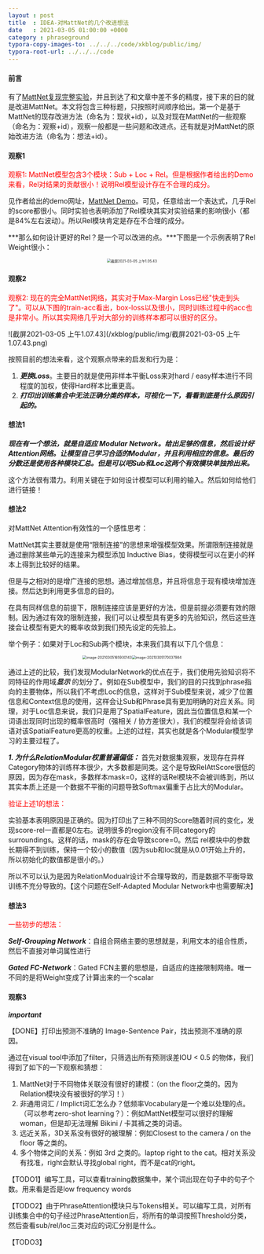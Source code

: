 ```yaml
---
layout : post
title  : IDEA-对MattNet的几个改进想法
date   : 2021-03-05 01:00:00 +0000
category : phraseground
typora-copy-images-to: ../../../code/xkblog/public/img/
typora-root-url: ../../../code
---
```


#### 前言

有了[MattNet复现完整实验](https://2742195759.github.io/xkblog/phraseground/2021/03/04/pg%E5%AE%9E%E9%AA%8C3.html)，并且到达了和文章中差不多的精度，接下来的目的就是改进MattNet。本文将包含三种标题，只按照时间顺序给出。第一个是基于MattNet的现存改进方法（命名为：现状+id），以及对现在MattNet的一些观察（命名为：观察+id），观察一般都是一些问题和改进点。还有就是对MattNet的原始改进方法（命名为：想法+id）。

#### 观察1

<font color='red'>观察1: MattNet模型包含3个模块：Sub + Loc + Rel。但是根据作者给出的Demo来看，Rel对结果的贡献很小！说明Rel模型设计存在不合理的成分。</font>

见作者给出的demo网址，[MattNet Demo](http://vision2.cs.unc.edu/refer/comprehension)。可见，任意给出一个表达式，几乎Rel 的score都很小。同时实验也表明添加了Rel模块其实对实验结果的影响很小（都是84%左右波动）。所以Rel模块肯定是存在不合理的成分。

***那么如何设计更好的Rel？是一个可以改进的点。***下图是一个示例表明了Rel Weight很小：

<div align='center'><img src="/xkblog/public/img/截屏2021-03-05 上午1.05.43.png" alt="截屏2021-03-05 上午1.05.43" style="zoom:50%;" /> </div>

#### 观察2

<font color='red'>观察2: 现在的完全MattNet网络，其实对于Max-Margin Loss已经"快走到头了"。可以从下图的train-acc看出，box-loss以及很小，同时训练过程中的acc也是非常小。所以其实网络几乎对大部分的训练样本都可以很好的区分。 </font>

![截屏2021-03-05 上午1.07.43](/xkblog/public/img/截屏2021-03-05 上午1.07.43.png)

按照目前的想法来看，这个观察点带来的启发和行为是：

1. ***更换Loss***。主要目的就是使用非样本平衡Loss来对hard / easy样本进行不同程度的加权，使得Hard样本比重更高。
2. ***打印出训练集合中无法正确分类的样本，可视化一下，看看到底是什么原因引起的。***

#### 想法1

***现在有一个想法，就是自适应 Modular Network。给出足够的信息，然后设计好Attention网络。让模型自己学习合适的Modular，并且利用相应的信息。最后的分数还是使用各种模块汇总。但是可以吧Sub和Loc这两个有效模块单独拎出来。***

这个方法很有潜力。利用关键在于如何设计模型可以利用的输入。然后如何给他们进行链接！

#### 想法2

对MattNet Attention有效性的一个感性思考：

MattNet其实主要就是使用“限制连接”的思想来增强模型效果。所谓限制连接就是通过删除某些单元的连接来为模型添加 Inductive Bias，使得模型可以在更小的样本上得到比较好的结果。

但是与之相对的是增广连接的思想。通过增加信息，并且将信息于现有模块增加连接。然后达到利用更多信息的目的。

在具有同样信息的前提下，限制连接应该是更好的方法，但是前提必须要有效的限制。因为通过有效的限制连接，我们可以让模型具有更多的先验知识，然后这些连接会让模型有更大的概率收敛到我们预先设定的先验上。

举个例子：如果对于Loc和Sub两个模块，本来我们具有以下几个信息：

<div align='center' height=100px width=100px><img src="/xkblog/public/img/image-20210305165930143.png" alt="image-20210305165930143" style="zoom:50%;" /><img src="/xkblog/public/img//image-20210305170037984.png" alt="image-20210305170037984" style="zoom:50%;" /></div>

通过上述的比较，我们发现ModularNetwork的优点在于，我们使用先验知识将不同特征的作用域***显示*** 的划分了。例如在Sub模型中，我们的目的只找到phrase指向的主要物体，所以我们不考虑Loc的信息，这样对于Sub模型来说，减少了位置信息和Context信息的使用，这样会让Sub和Phrase具有更加明确的对应关系。同理，对于Loc信息来说，我们只是用了SpatialFeature，因此当位置信息和某一个词语出现同时出现的概率很高时（强相关 / 协方差很大），我们的模型将会给该词语对该SpatialFeature更高的权重。上述的过程，其实也就是各个Modular模型学习的主要过程了。

***1. 为什么RelationModular权重普遍偏低：*** 首先对数据集观察，发现存在异样Category物体的训练样本很少，大多数都是同类。这个是导致RelAttScore很低的原因，因为存在mask，多数样本mask=0，这样的话Rel模块不会被训练到，所以其实本质上还是一个数据不平衡的问题导致Softmax偏重于占比大的Modular。

<font color='red'>验证上述1的想法： </font>

实验基本表明原因是正确的。因为打印出了三种不同的Score随着时间的变化，发现score-rel一直都是0左右。说明很多的region没有不同category的surroundings。这样的话，mask的存在会导致score=0。然后 rel模块中的参数长期得不到训练，保持一个较小的数值（因为sub和loc就是从0.01开始上升的，所以初始化的数值都是很小的。）

所以不可以认为是因为RelationModualr设计不合理导致的，而是数据不平衡导致训练不充分导致的。【这个问题在Self-Adapted Modular Network中也需要解决】

#### 想法3

<font color='red'>一些初步的想法：</font>

***Self-Grouping Network***：自组合网络主要的思想就是，利用文本的组合性质，然后不直接对单词属性进行

***Gated FC-Network***：Gated FCN主要的思想是，自适应的连接限制网络。唯一不同的是将Weight变成了计算出来的一个scalar

#### 观察3

***important***

【DONE】打印出预测不准确的 Image-Sentence Pair，找出预测不准确的原因。

通过在visual tool中添加了filter，只筛选出所有预测误差IOU < 0.5 的物体，我们得到了如下的一下观察和猜想： 

1. MattNet对于不同物体关联没有很好的建模：（on the floor之类的。因为Relation模块没有被很好的学习！）
2. 非通用词汇 / Implict词汇怎么办？低频率Vocabulary是一个难以处理的点。（可以参考zero-shot learning？）：例如MattNet模型可以很好的理解woman，但是却无法理解 Bikini / 卡其裤之类的词语。
3. 远近关系，3D关系没有很好的被理解：例如Closest to the camera / on the floor 等之类的。
4. 多个物体之间的关系：例如 3rd 之类的。laptop right to the cat。相对关系没有找准，right会默认寻找global right，而不是cat的right。

【TODO1】编写工具，可以查看training数据集中，某个词出现在句子中的句子个数。用来看是否是low frequency words

【TODO2】由于PhraseAttention模块只与Tokens相关。可以编写工具，对所有训练集合中的句子经过PhraseAttention后，将所有的单词按照Threshold分类，然后查看sub/rel/loc三类对应的词汇分别是什么。

【TODO3】